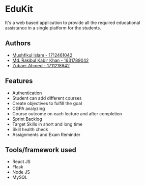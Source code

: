 # EduKit

It's a web based application to provide all the required  educational assistance in a single platform for the students.


## Authors

- [Mushfikul Islam - 1712461042 ](https://github.com/imushfik)
- [Md. Rakibul Kabir Khan - 1631789042 ](https://github.com/rakib66)
- [Zubaer Ahmed - 1711218642 ](https://github.com/zubaer249) 


## Features

- Authentication
- Student can add different courses
- Create objectives to fulfill the goal
- CGPA analyzing
- Course outcome on each lecture and after completion
- Sprint Backlog
- Target Skills in short and long time
- Skill health check
- Assignments and Exam Reminder


## Tools/framework used

- React JS
- Flask
- Node JS
- MySQL
